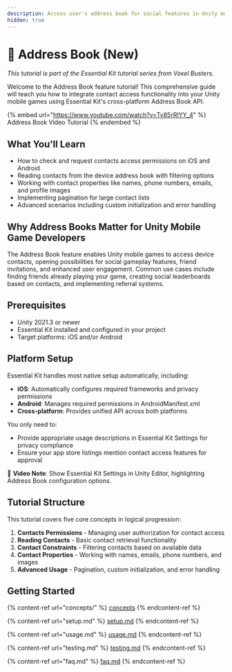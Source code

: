 ```yaml
---
description: Access user's address book for social features in Unity mobile games
hidden: true
---
```


# 📒 Address Book (New)

_This tutorial is part of the Essential Kit tutorial series from Voxel Busters._

Welcome to the Address Book feature tutorial! This comprehensive guide will teach you how to integrate contact access functionality into your Unity mobile games using Essential Kit's cross-platform Address Book API.

{% embed url="https://www.youtube.com/watch?v=Tv85rRIYY_4" %}
Address Book Video Tutorial
{% endembed %}

## What You'll Learn

* How to check and request contacts access permissions on iOS and Android
* Reading contacts from the device address book with filtering options
* Working with contact properties like names, phone numbers, emails, and profile images
* Implementing pagination for large contact lists
* Advanced scenarios including custom initialization and error handling

## Why Address Books Matter for Unity Mobile Game Developers

The Address Book feature enables Unity mobile games to access device contacts, opening possibilities for social gameplay features, friend invitations, and enhanced user engagement. Common use cases include finding friends already playing your game, creating social leaderboards based on contacts, and implementing referral systems.

## Prerequisites

* Unity 2021.3 or newer
* Essential Kit installed and configured in your project
* Target platforms: iOS and/or Android

## Platform Setup

Essential Kit handles most native setup automatically, including:

* **iOS**: Automatically configures required frameworks and privacy permissions
* **Android**: Manages required permissions in AndroidManifest.xml
* **Cross-platform**: Provides unified API across both platforms

You only need to:

* Provide appropriate usage descriptions in Essential Kit Settings for privacy compliance
* Ensure your app store listings mention contact access features for approval

📌 **Video Note**: Show Essential Kit Settings in Unity Editor, highlighting Address Book configuration options.

## Tutorial Structure

This tutorial covers five core concepts in logical progression:

1. **Contacts Permissions** - Managing user authorization for contact access
2. **Reading Contacts** - Basic contact retrieval functionality
3. **Contact Constraints** - Filtering contacts based on available data
4. **Contact Properties** - Working with names, emails, phone numbers, and images
5. **Advanced Usage** - Pagination, custom initialization, and error handling

## Getting Started

{% content-ref url="concepts/" %}
[concepts](concepts/)
{% endcontent-ref %}

{% content-ref url="setup.md" %}
[setup.md](setup.md)
{% endcontent-ref %}

{% content-ref url="usage.md" %}
[usage.md](usage.md)
{% endcontent-ref %}

{% content-ref url="testing.md" %}
[testing.md](testing.md)
{% endcontent-ref %}

{% content-ref url="faq.md" %}
[faq.md](faq.md)
{% endcontent-ref %}
